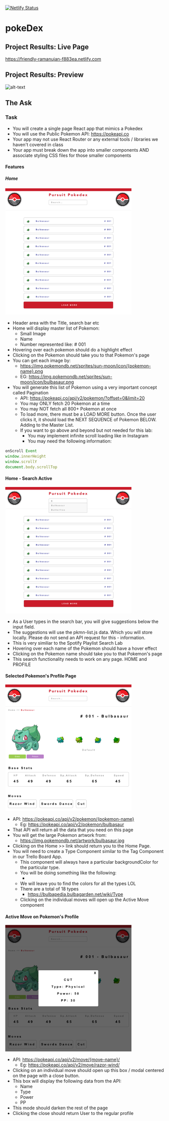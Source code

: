 [![Netlify Status](https://api.netlify.com/api/v1/badges/e35ad6f7-1fd6-4825-a595-b6699c5769b8/deploy-status)](https://app.netlify.com/sites/friendly-ramanujan-f883ea/deploys)

# pokeDex

## Project Results: Live Page
https://friendly-ramanujan-f883ea.netlify.com

## Project Results: Preview
![alt-text](pokedex/src/assets/videos/pokedexScreenCapture.gif)

## The Ask

### Task
- You will create a single page React app that mimics a Pokedex
- You will use the Public Pokemon API: https://pokeapi.co
- Your app may not use React Router or any external tools / libraries we haven't covered in class
- Your app must break down the app into smaller components AND associate styling CSS files for those smaller components


#### Features

##### Home

<img src="pokedex/src/assets/photos/TaskGoal1.png" width="400">

- Header area with the Title, search bar etc
- Home will display master list of Pokemon:
  - Small Image
  - Name
  - Number represented like: # 001
- Hovering over each pokemon should do a highlight effect
- Clicking on the Pokemon should take you to that Pokemon's page
- You can get each image by:
  - https://img.pokemondb.net/sprites/sun-moon/icon/{pokemon-name}.png
  - EG: https://img.pokemondb.net/sprites/sun-moon/icon/bulbasaur.png
- You will generate this list of Pokemon using a very important concept called Pagination
  - API: https://pokeapi.co/api/v2/pokemon/?offset=0&limit=20
  - You may ONLY fetch 20 Pokemon at a time
  - You may NOT fetch all 800+ Pokemon at once
  - To load more, there must be a LOAD MORE button. Once the user clicks it, it should load the NEXT SEQUENCE of Pokemon  BELOW. Adding to the Master List.
  - If you want to go above and beyond but not needed for this lab:
    - You may implement infinite scroll loading like in Instagram
    - You may need the following information:
```javascript
onScroll Event
window.innerHeight 
window.scrollY
document.body.scrollTop
```
#### Home - Search Active

<img src="pokedex/src/assets/photos/TaskGoal2.png" width="400">

- As a User types in the search bar, you will give suggestions below the input field.
- The suggestions will use the pkmn-list.js data. Which you will store locally. Please do not send an API request for this - information.
- This is very similiar to the Spotify Playlist Search Lab
- Hovering over each name of the Pokemon should have a hover effect
- Clicking on the Pokemon name should take you to that Pokemon's page
- This search functionality needs to work on any page. HOME and PROFILE

#### Selected Pokemon's Profile Page

<img src="pokedex/src/assets/photos/TaskGoal3.png" width="400">

- API: https://pokeapi.co/api/v2/pokemon/{pokemon-name}
  - Eg: https://pokeapi.co/api/v2/pokemon/bulbasaur
- That API will return all the data that you need on this page
- You will get the large Pokemon artwork from:
  - https://img.pokemondb.net/artwork/bulbasaur.jpg
- Clicking on the Home >> link should return you to the Home Page.
- You will need to create a Type Component similar to the Tag Component in our Trello Board App.
  - This component will always have a particular backgroundColor for the particular type.
  - You will be doing something like the following:
    - <Type name='Grass' /> <Type name='Poison' />
  - We will leave you to find the colors for all the types LOL
  - There are a total of 18 types
    - https://bulbapedia.bulbagarden.net/wiki/Type
  - Clicking on the individual moves will open up the Active Move component
 
#### Active Move on Pokemon's Profile

<img src="pokedex/src/assets/photos/TaskGoal4.png" width="400">

- API: https://pokeapi.co/api/v2/move/{move-name}/
  - Eg: https://pokeapi.co/api/v2/move/razor-wind/
- Clicking on an individual move should open up this box / modal centered on the page with a close button.
- This box will display the following data from the API:
  - Name
  - Type
  - Power
  - PP
- This mode should darken the rest of the page
- Clicking the close should return User to the regular profile



